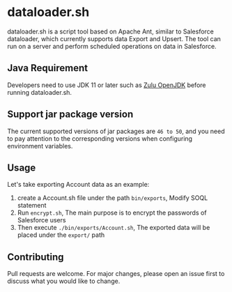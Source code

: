 # dataloader.sh

dataloader.sh is a script tool based on Apache Ant, similar to Salesforce dataloader, which currently supports data Export and Upsert. The tool can run on a server and perform scheduled operations on data in Salesforce.

## Java Requirement

Developers need to use JDK 11 or later such as [Zulu OpenJDK](https://www.azul.com/downloads/zulu) before running dataloader.sh.

## Support jar package version

The current supported versions of jar packages are `46 to 50`, and you need to pay attention to the corresponding versions when configuring environment variables.

## Usage

Let's take exporting Account data as an example: 

1. create a Account.sh file under the path `bin/exports`, Modify SOQL statement
2. Run `encrypt.sh`, The main purpose is to encrypt the passwords of Salesforce users
3. Then execute `./bin/exports/Account.sh`, The exported data will be placed under the `export/` path

## Contributing

Pull requests are welcome. For major changes, please open an issue first
to discuss what you would like to change.

